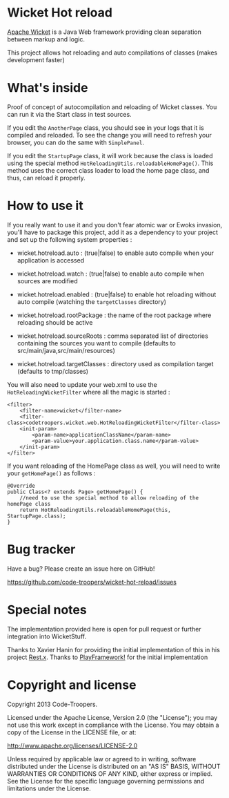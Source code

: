 # Wicket Hot reload

[Apache Wicket](http://wicket.apache.org) is a Java Web framework providing clean separation between markup and logic.

This project allows hot reloading and auto compilations of classes (makes development faster)

# What's inside

Proof of concept of autocompilation and reloading of Wicket classes. You can run it via the Start class in test sources. 

If you edit the `AnotherPage` class, you should see in your logs that it is compiled and reloaded. 
To see the change you will need to refresh your browser, you can do the same with `SimplePanel`.

If you edit the `StartupPage` class, it will work because the class is loaded using the special method `HotReloadingUtils.reloadableHomePage()`.
This method uses the correct class loader to load the home page class, and thus, can reload it properly.

# How to use it

If you really want to use it and you don't fear atomic war or Ewoks invasion, you'll have to package this project, 
add it as a dependency to your project and set up the following system properties :

  * wicket.hotreload.auto : (true|false) to enable auto compile when your application is accessed
  
  * wicket.hotreload.watch : (true|false) to enable auto compile when sources are modified
  
  * wicket.hotreload.enabled : (true|false) to enable hot reloading without auto compile (watching the `targetClasses` directory)
  
  * wicket.hotreload.rootPackage : the name of the root package where reloading should be active
  
  * wicket.hotreload.sourceRoots : comma separated list of directories containing the sources you want to compile (defaults to src/main/java,src/main/resources)
  
  * wicket.hotreload.targetClasses : directory used as compilation target (defaults to tmp/classes)
  

You will also need to update your web.xml to use the `HotReloadingWicketFilter` where all the magic is started :

    <filter>
        <filter-name>wicket</filter-name>
        <filter-class>codetroopers.wicket.web.HotReloadingWicketFilter</filter-class>
        <init-param>
            <param-name>applicationClassName</param-name>
            <param-value>your.application.class.name</param-value>
        </init-param>
    </filter>
    
If you want reloading of the HomePage class as well, you will need to write your `getHomePage()` as follows :

    @Override
    public Class<? extends Page> getHomePage() {
        //need to use the special method to allow reloading of the homePage class
        return HotReloadingUtils.reloadableHomePage(this, StartupPage.class);
    }
    
# Bug tracker

Have a bug? Please create an issue here on GitHub!

https://github.com/code-troopers/wicket-hot-reload/issues


# Special notes

The implementation provided here is open for pull request or further integration into WicketStuff.

Thanks to Xavier Hanin for providing the initial implementation of this in his project [Rest.x](http://restx.io).
Thanks to [PlayFramework!](http://playframework.org) for the initial implementation

# Copyright and license

Copyright 2013 Code-Troopers.

Licensed under the Apache License, Version 2.0 (the "License");
you may not use this work except in compliance with the License.
You may obtain a copy of the License in the LICENSE file, or at:

   http://www.apache.org/licenses/LICENSE-2.0

Unless required by applicable law or agreed to in writing, software
distributed under the License is distributed on an "AS IS" BASIS,
WITHOUT WARRANTIES OR CONDITIONS OF ANY KIND, either express or implied.
See the License for the specific language governing permissions and
limitations under the License.
